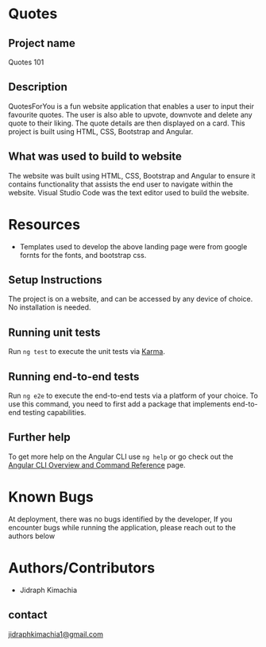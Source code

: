# Quotes

## Project name
Quotes 101

## Description

QuotesForYou is a fun website application that enables a user to input their favourite quotes. The user is also able to upvote, downvote and delete any quote to their liking. The quote details are then displayed on a card. This project is built using HTML, CSS, Bootstrap and Angular.

## What was used to build to website
The website was built using HTML, CSS, Bootstrap and Angular to ensure it contains functionality that assists the end user to navigate within the website.
Visual Studio Code was the text editor used to build the website.

# Resources 
* Templates used to develop the above landing page were from google fornts for the fonts,  and bootstrap css.

## Setup Instructions

The project is on a website, and can be accessed by any device of choice. No installation is needed.


## Running unit tests

Run `ng test` to execute the unit tests via [Karma](https://karma-runner.github.io).

## Running end-to-end tests

Run `ng e2e` to execute the end-to-end tests via a platform of your choice. To use this command, you need to first add a package that implements end-to-end testing capabilities.

## Further help

To get more help on the Angular CLI use `ng help` or go check out the [Angular CLI Overview and Command Reference](https://angular.io/cli) page.

# Known Bugs
At deployment, there was no bugs identified by the developer, If you encounter bugs while running the application, please reach out to the authors below 

# Authors/Contributors
* Jidraph Kimachia

##  contact
jidraphkimachia1@gmail.com
